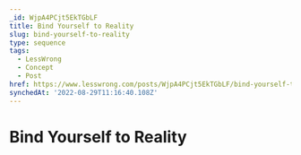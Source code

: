```yaml
---
_id: WjpA4PCjt5EkTGbLF
title: Bind Yourself to Reality
slug: bind-yourself-to-reality
type: sequence
tags:
  - LessWrong
  - Concept
  - Post
href: https://www.lesswrong.com/posts/WjpA4PCjt5EkTGbLF/bind-yourself-to-reality
synchedAt: '2022-08-29T11:16:40.108Z'
---
```

# Bind Yourself to Reality

